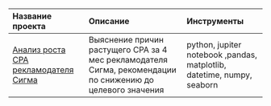 # 
| Название проекта | Описание | Инструменты | 
| :---------------------- | :---------------------- | :---------------------- |
| [ Анализ роста CPA рекламодателя Сигма ](https://github.com/varvaramambetova/pet-projects/blob/main/%D0%90%D0%BD%D0%B0%D0%BB%D0%B8%D0%B7%20%D0%A1%D0%A0%D0%90/cpa_analysis.ipynb)| Выяснение причин растущего CPA за 4 мес рекламодателя Сигма, рекомендации по снижению до целевого значения | python, jupiter notebook ,pandas, matplotlib, datetime, numpy, seaborn|
